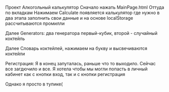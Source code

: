 Проект Алкогольный калькулятор 
Сначало нажать MainPage.html
Оттуда по вкладкам
Нажимаем Calculate появляется калькулятор где нужно в два этапа заполнить свои данные и на основе localStorage рассчитываются промилли

Далее Generators: два генератора первый-кубик, второй - случайный коктейль

Далее Словарь коктейлей, нажимаем на букву и высвечиваются коктейли

Регистрация: 
Я в конец запуталась, раньше что то выходило. Сейчас все загдючило и все. Я хотела чтобы мы могли попасть в личный кабинет как с кнопки вход, так и с кнопки регистрация 

Однако я просто в тупике(